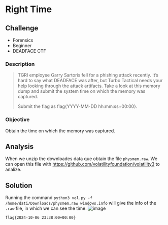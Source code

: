 # Right Time
## Challenge
- Forensics
- Beginner
- DEADFACE CTF

### Description
>TGRI employee Garry Sartoris fell for a phishing attack recently. It’s hard to say what DEADFACE was after, but Turbo Tactical needs your help looking through the attack artifacts. Take a look at this memory dump and submit the system time on which the memory was captured.
>
>Submit the flag as flag{YYYY-MM-DD hh:mm:ss+00:00}.

### Objective
Obtain the time on which the memory was captured.

## Analysis
When we unzip the downloades data que obtain the file `physmem.raw`. 
We can open this file with https://github.com/volatilityfoundation/volatility3 to analize.

## Solution
Running the command `python3 vol.py -f /home/dati/Downloads/physmem.raw windows.info` will give the info of the `.raw` file, in which we can see the time.
![image](https://github.com/user-attachments/assets/b7296b43-2b8b-43b7-b46d-4b8488bb2b9e)

`flag{2024-10-06 23:38:00+00:00}`
